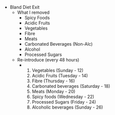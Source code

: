 - Bland Diet Exit
	- What I removed
		- Spicy Foods
		- Acidic Fruits
		- Vegetables
		- Fibre
		- Meats
		- Carbonated Beverages (Non-Alc)
		- Alcohol
		- Processed Sugars
	- Re-introduce (every 48 hours)
		- 1. Vegetables (Sunday - 12)
		  2. Acidic Fruits (Tuesday - 14)
		  3. Fibre (Thursday - 16)
		  4. Carbonated beverages (Saturday - 18)
		  5. Meats (Monday - 20)
		  6. Spicy foods (Wednesday - 22)
		  7. Processed Sugars (Friday - 24)
		  8. Alcoholic beverages (Sunday - 26)